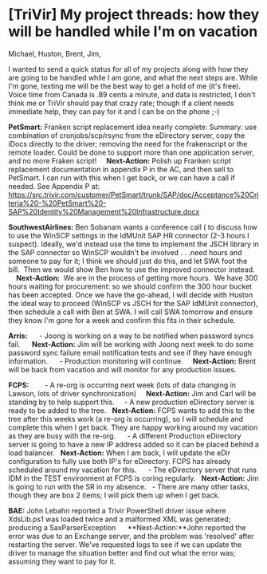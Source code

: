 # [TriVir] My project threads: how they will be handled while I'm on vacation

Michael, Huston, Brent, Jim,

I wanted to send a quick status for all of my projects along with how they are going to be handled while I am gone, and what the next steps are. While I'm gone, texting me will be the best way to get a hold of me (it's free).  Voice time from Canada is .89 cents a minute, and data is restricted, I don't think me or TriVir should pay that crazy rate; though if a client needs immediate help, they can pay for it and I can be on the phone ;-)

**PetSmart:** Franken script replacement idea nearly complete: Summary: use combination of cronjobs/scp/rsync from the eDirectory server, copy the iDocs directly to the driver; removing the need for the frakenscript or the remote loader. Could be done to support more than one application server, and no more Fraken script!
    **Next-Action:** Polish up Franken script replacement documentation in appendix P in the AC, and then sell to PetSmart. I can run with this when I get back, or we can have a call if needed. See Appendix P at: <https://src.trivir.com/customer/PetSmart/trunk/SAP/doc/Acceptance%20Criteria%20-%20PetSmart%20-SAP%20Identity%20Management%20Infrastructure.docx>

**SouthwestAirlines:** Ben Sobanam wants a conference call ( to discuss how to use the WinSCP settings in the IdMUnit SAP HR connector (2-3 hours I suspect). Ideally, we'd instead use the time to implement the JSCH library in the SAP connector so WinSCP wouldn't be involved . . .need hours and someone to pay for it; I think we should just do this, and let SWA foot the bill.  Then we would show Ben how to use the improved connector instead.
    **Next-Action:**  We are in the process of getting more hours.  We have 300 hours waiting for procurement: so we should confirm the 300 hour bucket has been accepted. Once we have the go-ahead, I will decide with Huston the ideal way to proceed (WinSCP vs JSCH for the SAP IdMUnit connector), then schedule a call with Ben at SWA. I will call SWA tomorrow and ensure they know I'm gone for a week and confirm this fits in their schedule.

**Arris:**
     - Joong is working on a way to be notified when password syncs fail. 
    **Next-Action:** Jim will be working with Joong next week to do some password sync failure email notification tests and see if they have enough information.
     - Production monitoring will continue.
    **Next-Action:** Brent will be back from vacation and will monitor for any production issues.

**FCPS:**  
     - A re-org is occurring next week (lots of data changing in Lawson, lots of driver synchronization)
    **Next-Action:** Jim and Carl will be standing by to help support this.
    - A new production eDirectory server is ready to be added to the tree.
  **Next-Action:** FCPS wants to add this to the tree after this weeks work (a re-org is occurring), so I will schedule and complete this when I get back. They are happy working around my vacation as they are busy with the re-org.
     - A different Production eDirectory server is going to have a new IP address added so it can be placed behind a load balancer.
  **Next-Action:** When I am back, I will update the eDir configuration to fully use both IP's for eDirectory. FCPS has already scheduled around my vacation for this.
     - The eDirectory server that runs IDM in the TEST environment at FCPS is coring regularly.
  **Next-Action:** Jim is going to run with the SR in my absence.
  - There are many other tasks, though they are box 2 items; I will pick them up when I get back.

**BAE:** John Lebahn reported a Trivir PowerShell driver issue where XdsLib.ps1 was loaded twice and a malformed XML was generated; producing a SaxParserException
     **Next-Action:**John reported the error was due to an Exchange server, and the problem was 'resolved' after restarting the server. We've requested logs to see if we can update the driver to manage the situation better and find out what the error was; assuming they want to pay for it.
